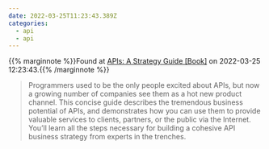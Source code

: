 ```yaml
---
date: 2022-03-25T11:23:43.389Z
categories:
  - api
  - api
---
```

{{% marginnote %}}Found at [APIs: A Strategy Guide [Book]](https://www.oreilly.com/library/view/apis-a-strategy/9781449321628/) on 2022-03-25 12:23:43.{{% /marginnote %}}

> Programmers used to be the only people excited about APIs, but now a growing number of companies see them as a hot new product channel. This concise guide describes the tremendous business potential of APIs, and demonstrates how you can use them to provide valuable services to clients, partners, or the public via the Internet. You’ll learn all the steps necessary for building a cohesive API business strategy from experts in the trenches.

